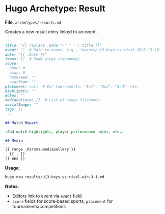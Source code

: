 # Hugo Archetype: Result

**File**: `archetypes/results.md`

Creates a new result entry linked to an event.

```markdown
---
title: "{{ replace .Name "-" " " | title }}"
event: ""  # Path to event, e.g., "events/u13-boys-vs-rival-2025-11-15"
date: "{{ .Date }}"
teams: []  # Team slugs (taxonomy)
score:
  home: 0
  away: 0
  homeTeam: ""
  awayTeam: ""
placement: null  # For tournaments: "1st", "2nd", "3rd", etc.
highlights: ""
notes: ""
mediaGallery: []  # List of image filenames
socialImage: ""
tags: []
---

## Match Report

[Add match highlights, player performance notes, etc.]

## Media

{{ range .Params.mediaGallery }}
- {{ . }}
{{ end }}
```

**Usage**:

```bash
hugo new results/u13-boys-vs-rival-win-3-1.md
```

**Notes**:

- Editors link to event via `event` field
- `score` fields for score-based sports; `placement` for tournaments/competitions
